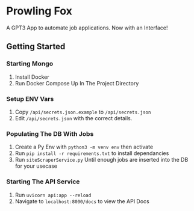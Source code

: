 # Prowling Fox

A GPT3 App to automate job applications. Now with an Interface!

## Getting Started

### Starting Mongo

1. Install Docker
2. Run Docker Compose Up In The Project Directory

### Setup ENV Vars

1. Copy `/api/secrets.json.example` to `/api/secrets.json`
2. Edit `/api/secrets.json` with the correct details.

### Populating The DB With Jobs

1. Create a Py Env with `python3 -m venv env` then activate
2. Run `pip install -r requirements.txt` to install dependancies
3. Run `siteScraperService.py` Until enough jobs are inserted into the DB for your usecase

### Starting The API Service

1. Run `uvicorn api:app --reload`
2. Navigate to `localhost:8000/docs` to view the API Docs
